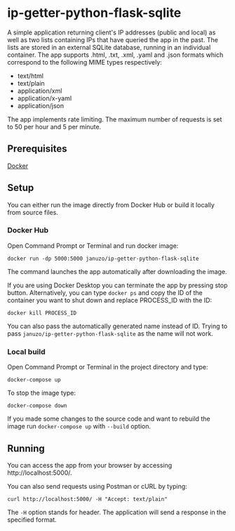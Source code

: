 # ip-getter-python-flask-sqlite

A simple application returning client's IP addresses (public and local) as well as two lists containing IPs that have queried the app in the past.
The lists are stored in an external SQLite database, running in an individual container.
The app supports .html, .txt, .xml, .yaml and .json formats which correspond to the following MIME types respectively:

- text/html
- text/plain
- application/xml
- application/x-yaml
- application/json

The app implements rate limiting. The maximum number of requests is set to 50 per hour and 5 per minute.

## Prerequisites

[Docker](https://www.docker.com/get-docker)

## Setup

You can either run the image directly from Docker Hub or build it locally from source files.

### Docker Hub

Open Command Prompt or Terminal and run docker image:

```
docker run -dp 5000:5000 januzo/ip-getter-python-flask-sqlite
```

The command launches the app automatically after downloading the image. 

If you are using Docker Desktop you can terminate the app by pressing stop button. 
Alternatively, you can type ```docker ps``` and copy the ID of the container you want to shut down and replace PROCESS_ID with the ID:

```
docker kill PROCESS_ID
```

You can also pass the automatically generated name instead of ID. Trying to pass ```januzo/ip-getter-python-flask-sqlite``` as the name will not work.

### Local build

Open Command Prompt or Terminal in the project directory and type:

```
docker-compose up
```

To stop the image type:

```
docker-compose down
```

If you made some changes to the source code and want to rebuild the image run ```docker-compose up``` with ```--build``` option.

## Running

You can access the app from your browser by accessing http://localhost:5000/. 

You can also send requests using Postman or cURL by typing:

```
curl http://localhost:5000/ -H "Accept: text/plain"
```

The ```-H``` option stands for header. The application will send a response in the specified format.
